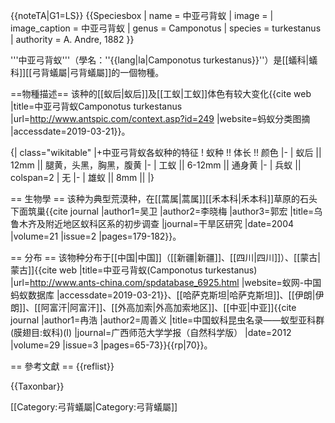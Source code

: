 {{noteTA|G1=LS}}
{{Speciesbox
| name = 中亚弓背蚁
| image = 
| image_caption = 中亚弓背蚁
| genus = Camponotus
| species = turkestanus
| authority = A. Andre, 1882
}}

'''中亚弓背蚁'''（學名：''{{lang|la|Camponotus turkestanus}}''）是[[蟻科|蟻科]][[弓背蟻屬|弓背蟻屬]]的一個物種。

==物種描述==
该种的[[蚁后|蚁后]]及[[工蚁|工蚁]]体色有较大变化<ref name="分类图摘">{{cite web |title=中亚弓背蚁Camponotus turkestanus |url=http://www.antspic.com/context.asp?id=249 |website=蚂蚁分类图摘 |accessdate=2019-03-21}}</ref>。

{| class="wikitable"
|+中亚弓背蚁各蚁种的特征<ref name="分类图摘"/>
! 蚁种 !! 体长 !! 颜色
|-
| 蚁后 || 12mm || 腿黄，头黑，胸黑，腹黄
|-
| 工蚁 || 6-12mm || 通身黄
|-
| 兵蚁 || colspan=2 | 无
|-
| 雄蚁 || 8mm || 
|}

== 生物學 ==
该种为典型荒漠种，在[[蒿属|蒿属]][[禾本科|禾本科]]草原的石头下面筑巢<ref name="蚁网" /><ref name="乌鲁木齐">{{cite journal |author1=吴卫 |author2=李晓梅 |author3=郭宏 |title=乌鲁木齐及附近地区蚁科区系的初步调查 |journal=干旱区研究 |date=2004 |volume=21 |issue=2 |pages=179-182}}</ref>。

== 分布 ==
该物种分布于[[中国|中国]]（[[新疆|新疆]]、[[四川|四川]]）、[[蒙古|蒙古]]<ref name="蚁网">{{cite web |title=中亚弓背蚁(Camponotus turkestanus) |url=http://www.ants-china.com/spdatabase_6925.html |website=蚁网-中国蚂蚁数据库 |accessdate=2019-03-21}}</ref>、[[哈萨克斯坦|哈萨克斯坦]]、[[伊朗|伊朗]]、[[阿富汗|阿富汗]]、[[外高加索|外高加索地区]]、[[中亚|中亚]]<ref name="冉浩">{{cite journal |author1=冉浩 |author2=周善义 |title=中国蚁科昆虫名录——蚁型亚科群(膜翅目:蚁科)(Ⅰ) |journal=广西师范大学学报（自然科学版） |date=2012 |volume=29 |issue=3 |pages=65-73}}</ref>{{rp|70}}。

== 參考文獻 ==
{{reflist}}

{{Taxonbar}}

[[Category:弓背蟻屬|Category:弓背蟻屬]]